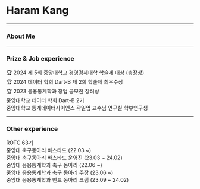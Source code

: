# Haram Kang

---

### About Me


---
### Prize & Job experience
🏆 2024 제 5회 중앙대학교 경영경제대학 학술제 대상 (총장상)   
🏆 2024 데이터 학회 Dart-B 제 2회 학술제 최우수상   
🏆 2023 응용통계학과 창업 공모전 장려상   
중앙대학교 데이터 학회 Dart-B 2기  
중앙대학교 통계데이터사이언스 곽일엽 교수님 연구실 학부연구생  

---
### Other experience
ROTC 63기   
중앙대 축구동아리 바스타드 (22.03 ~)  
중앙대 축구동아리 바스타드 운영진 (23.03 ~ 24.02)  
중앙대 응용통계학과 축구 동아리 (22.06 ~)  
중앙대 응용통계학과 축구 동아리 주장 (23.06 ~)  
중앙대 응용통계학과 밴드 동아리 크램 (23.09 ~ 24.02)  

<!--
**haaraamk/haaraamk** is a ✨ _special_ ✨ repository because its `README.md` (this file) appears on your GitHub profile.

Here are some ideas to get you started:

- 🔭 I’m currently working on ...
- 🌱 I’m currently learning ...
- 👯 I’m looking to collaborate on ...
- 🤔 I’m looking for help with ...
- 💬 Ask me about ...
- 📫 How to reach me: ...
- 😄 Pronouns: ...
- ⚡ Fun fact: ...
-->
